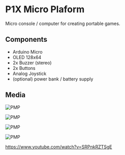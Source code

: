 # P1X Micro Plaform

Micro console / computer for creating portable games.

## Components

- Arduino Micro
- OLED 128x64
- 2x Buzzer (stereo)
- 2x Buttons
- Analog Joystick
- (optional) power bank / battery supply

## Media

![PMP](https://i.imgur.com/zxohnzy.jpg)

![PMP](https://i.imgur.com/FadxxjV.jpg)

![PMP](https://i.imgur.com/BLwpvBo.jpg)

![PMP](https://i.imgur.com/bweIeRk.jpg)

https://www.youtube.com/watch?v=SRPnkRZTSgE
